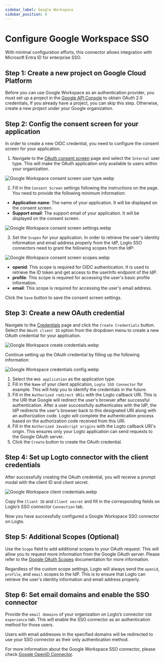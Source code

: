 ```yaml
---
sidebar_label: Google Workspace
sidebar_position: 4
---
```


<head>
  <link rel="canonical" href="https://docs.logto.io/integrations/google-workspace/" />
</head>

# Configure Google Workspace SSO

With minimal configuration efforts, this connector allows integration with Microsoft Entra ID for enterprise SSO.

## Step 1: Create a new project on Google Cloud Platform

Before you can use Google Workspace as an authentication provider, you must set up a project in the [Google API Console](https://console.developers.google.com/) to obtain OAuth 2.0 credentials, If you already have a project, you can skip this step. Otherwise, create a new project under your Google organization.

## Step 2: Config the consent screen for your application

In order to create a new OIDC credential, you need to configure the consent screen for your application.

1. Navigate to the [OAuth consent screen](https://console.cloud.google.com/apis/credentials/consent) page and select the `Internal` user type. This will make the OAuth application only available to users within your organization.

![Google Workspace consent screen user type.webp](./assets/google_workspace_consent_screen_user_type.webp)

2. Fill in the `Consent Screen` settings following the instructions on the page. You need to provide the following minimum information:

- **Application name**: The name of your application. It will be displayed on the consent screen.
- **Support email**: The support email of your application. It will be displayed on the consent screen.

![Google Workspace consent screen settings.webp](./assets/google_workspace_consent_screen_settings.webp)

3. Set the `Scopes` for your application. In order to retrieve the user's identity information and email address properly from the IdP, Logto SSO connectors need to grant the following scopes from the IdP:

![Google Workspace consent screen scopes.webp](./assets/google_workspace_consent_screen_scopes.webp)

- **openid**: This scope is required for OIDC authentication. It is used to retrieve the ID token and get access to the userInfo endpoint of the IdP.
- **profile**: This scope is required for accessing the user's basic profile information.
- **email**: This scope is required for accessing the user's email address.

Click the `Save` button to save the consent screen settings.

## Step 3: Create a new OAuth credential

Navigate to the [Credentials](https://console.cloud.google.com/apis/credentials) page and click the `Create Credentials` button. Select the `OAuth client ID` option from the dropdown menu to create a new OAuth credential for your application.

![Google Workspace create credentials.webp](./assets/google_workspace_create_credentials.webp)

Continue setting up the OAuth credential by filling up the following information:

![Google Workspace credentials config.webp](./assets/google_workspace_credentials_config.webp)

1. Select the `Web application` as the application type.
2. Fill in the `Name` of your client application, `Logto SSO Connector` for example. This will help you to identify the credentials in the future.
3. Fill in the `Authorized redirect URIs` with the Logto callback URI. This is the URI that Google will redirect the user's browser after successful authentication. After a user successfully authenticates with the IdP, the IdP redirects the user's browser back to this designated URI along with an authorization code. Logto will complete the authentication process based on the authorization code received from this URI.
4. Fill in the `Authorized JavaScript origins` with the Logto callback URI's origin. This ensures only your Logto application can send requests to the Google OAuth server.
5. Click the `Create` button to create the OAuth credential.

## Step 4: Set up Logto connector with the client credentials

After successfully creating the OAuth credential, you will receive a prompt modal with the client ID and client secret.

![Google Workspace client credentials.webp](./assets/google_workspace_client_credentials.webp)

Copy the `Client ID` and `Client secret` and fill in the corresponding fields on Logto’s SSO connector `Connection` tab.

Now you have successfully configured a Google Workspace SSO connector on Logto.

## Step 5: Additional Scopes (Optional)

Use the `Scope` field to add additional scopes to your OAuth request. This will allow you to request more information from the Google OAuth server. Please refer to the [Google OAuth Scopes](https://developers.google.com/identity/protocols/oauth2/scopes) documentation for more information.

Regardless of the custom scope settings, Logto will always send the `openid`, `profile`, and `email` scopes to the IdP. This is to ensure that Logto can retrieve the user's identity information and email address properly.

## Step 6: Set email domains and enable the SSO connector

Provide the `email domains` of your organization on Logto’s connector `SSO experience` tab. This will enable the SSO connector as an authentication method for those users.

Users with email addresses in the specified domains will be redirected to use your SSO connector as their only authentication method.

For more information about the Google Workspace SSO connector, please check [Google OpenID Connector](https://developers.google.com/identity/openid-connect/openid-connect).

